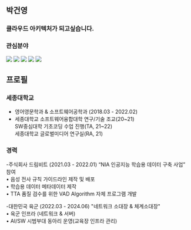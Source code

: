 ## 박건영

### 클라우드 아키텍처가 되고싶습니다.

### 관심분야
 <img src="https://img.shields.io/badge/Python-3776AB?style=for-the-badge&logo=python&logoColor=white" /> 
 <img src="https://img.shields.io/badge/Docker-2496ED?style=flat-square&logo=Docker&logoColor=white"/>
 <img src="https://img.shields.io/badge/Amazon AWS-232F3E?style=flat-square&logo=amazonaws&logoColor=white"/>
 <img src="https://img.shields.io/badge/Flask-000000?style=flat-square&logo=flask&logoColor=white"/>
 <img src="https://img.shields.io/badge/django-092E20?style=flat-square&logo=django&logoColor=white"/>

## 프로필

### 세종대학교
- 영어영문학과 & 소프트웨어공학과 (2018.03 - 2022.02)
- 세종대학교 소프트웨어융합대학 연구/기술 조교(20~21)<br>
   SW중심대학 기초코딩 수업 진행(TA, 21~22)<br>
   세종대학교 글로벌미디어 연구실(RA, 21)

### 경력
-주식회사 드림비트 (2021.03 - 2022.01)
   “NIA 인공지능 학습용 데이터 구축 사업” 참여<br>
    • 음성 전사 규칙 가이드라인 제작 및 배포<br>
    • 학습용 데이터 메타데이터 제작<br>
    • TTA 품질 검수를 위한 VAD Algorithm 자체 프로그램 개발<br>

-대한민국 육군 (2022.03 - 2024.06)
   "네트워크 소대장 & 체계소대장"<br>
    • 육군 인프라 (네트워크 & 서버)<br>
    • AI/SW 시범부대 동아리 운영(교육장 인프라 관리)<br>


<!--
### Colleuge Project
- JDBC Project - I contributed Graph part. 
- Alogorithm Prjoect


### Analysis of Public Open Data(21) 
- Seoul Metro Hourly usage Statistics Report  (21)
  [Click](https://github.com/ceroopark/Open-Data-Project/tree/main/subway "Git")


### Others
- interview 
  [Click](https://www.youtube.com/watch?v=SGhIEBgn_8M "Youtube")


![Github Stats](https://github-readme-stats.vercel.app/api?username=ceroopark&show_icons=true)
[![Top Langs](https://github-readme-stats.vercel.app/api/top-langs/?username=ceroopark)](https://github.com/anuraghazra/github-readme-stats)


-->


<!--
**aboutkunyoung/aboutkunyoung** is a ✨ _special_ ✨ repository because its `README.md` (this file) appears on your GitHub profile.

Here are some ideas to get you started:

- 🔭 I’m currently working on ...
- 🌱 I’m currently learning ...
- 👯 I’m looking to collaborate on ...
- 🤔 I’m looking for help with ...
- 💬 Ask me about ...
- 📫 How to reach me: ...
- 😄 Pronouns: ...
- ⚡ Fun fact: ...
-->
